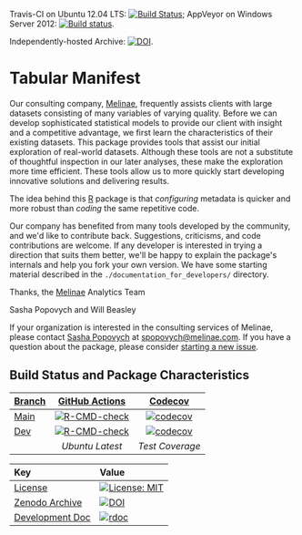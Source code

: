 Travis-CI on Ubuntu 12.04 LTS: [![Build Status](https://travis-ci.org/Melinae/TabularManifest.png?branch=master)](https://travis-ci.org/Melinae/TabularManifest);
AppVeyor on Windows Server 2012: [![Build status](https://ci.appveyor.com/api/projects/status/4elq22d0i3fvqufx/branch/master?svg=true)](https://ci.appveyor.com/project/wibeasley/tabularmanifest/branch/master).

Independently-hosted Archive: [![DOI](https://zenodo.org/badge/DOI/10.5281/zenodo.186464.svg)](https://doi.org/10.5281/zenodo.186464).

Tabular Manifest
=======
Our consulting company, [Melinae](https://melinae.com/), frequently assists clients with large datasets consisting of many variables of varying quality.  Before we can develop sophisticated statistical models to provide our client with insight and a competitive advantage, we first learn the characteristics of their existing datasets.  This package provides tools that assist our initial exploration of real-world datasets.  Although these tools are not a substitute of thoughtful inspection in our later analyses, these make the exploration more time efficient.  These tools allow us to more quickly start developing innovative solutions and delivering results.

The idea behind this [R](https://www.r-project.org/) package is that *configuring* metadata is quicker and more robust than *coding* the same repetitive code.

Our company has benefited from many tools developed by the community, and we'd like to contribute back.  Suggestions, criticisms, and code contributions are welcome.  If any developer is interested in trying a direction that suits them better, we'll be happy to explain the package's internals and help you fork your own version.  We have some starting material described in the `./documentation_for_developers/` directory.

Thanks, the [Melinae](https://melinae.com/) Analytics Team

Sasha Popovych and Will Beasley

If your organization is interested in the consulting services of Melinae, please contact [Sasha Popovych](https://www.linkedin.com/in/aleksandra-popovych-64739582) at <spopovych@melinae.com>.  If you have a question about the package, please consider [starting a new issue](https://github.com/Melinae/TabularManifest/issues/new).

Build Status and Package Characteristics
-------------------------

| [Branch](https://github.com/Melinae/TabularManifest) | [GitHub Actions](https://github.com/Melinae/TabularManifest/actions) | [Codecov](https://app.codecov.io/gh/Melinae/TabularManifest) |
| :----- | :---------------------------: | :-------: |
| [Main](https://github.com/Melinae/TabularManifest/tree/main) | [![R-CMD-check](https://github.com/Melinae/TabularManifest/workflows/R-CMD-check/badge.svg?branch=main)](https://github.com/Melinae/TabularManifest/actions) |  [![codecov](https://codecov.io/gh/Melinae/TabularManifest/branch/main/graph/badge.svg)](https://app.codecov.io/gh/Melinae/TabularManifest/branch/main) |
| [Dev](https://github.com/Melinae/TabularManifest/tree/dev) | [![R-CMD-check](https://github.com/Melinae/TabularManifest/workflows/R-CMD-check/badge.svg?branch=dev)](https://github.com/Melinae/TabularManifest/actions) | [![codecov](https://codecov.io/gh/Melinae/TabularManifest/branch/dev/graph/badge.svg)](https://app.codecov.io/gh/Melinae/TabularManifest/branch/dev) |
| | *Ubuntu Latest* | *Test Coverage* |

| Key | Value |
| :--- | :----- |
| [License](https://choosealicense.com/) | [![License: MIT](https://img.shields.io/badge/License-MIT-blue.svg)](https://choosealicense.com/licenses/mit/) |
| [Zenodo Archive](https://zenodo.org/search?ln=en&p=TabularManifest) | [![DOI](https://zenodo.org/badge/DOI/10.5281/zenodo.7719674.svg)](https://doi.org/10.5281/zenodo.7719674) |
| [Development Doc](https://Melinae.github.io/TabularManifest/) | [![rdoc](https://img.shields.io/badge/pkgdown-GitHub.io-orange.svg?longCache=true&style=style=for-the-badge)](https://Melinae.github.io/TabularManifest/) |
